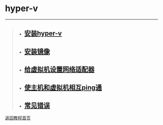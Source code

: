 # hyper-v
***
>+ ## [安装hyper-v](https://github.com/520171/note/blob/master/hyper-v/安装hyper-v.md)  
>+ ## [安装镜像](https://github.com/520171/note/blob/master/hyper-v/安装镜像.md)
>* ## [给虚拟机设置网络适配器](https://github.com/520171/note/blob/master/hyper-v/给虚拟机设置网络适配器.md)
>* ## [使主机和虚拟机相互ping通](https://github.com/520171/note/blob/master/hyper-v/使主机和虚拟机相互ping通.md)
>* ## [常见错误](https://github.com/520171/note/blob/master/hyper-v/常见错误.md)

[返回教程首页](https://github.com/520171/note/blob/master/README.md)

